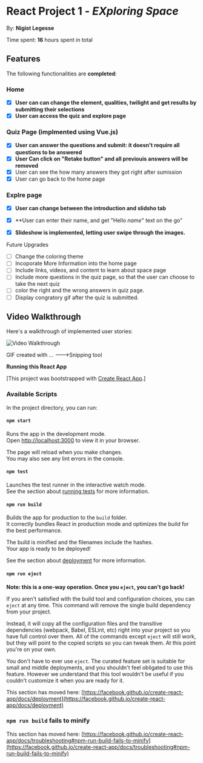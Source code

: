 # React Project 1 - *EXploring Space*

By: **Nigist Legesse**

Time spent: **16** hours spent in total

## Features 

The following functionalities are **completed**:

### Home
- [x] **User can can change the element, qualities, twilight and get results by submitting their selections**
- [x] **User can access the quiz and explore page**

### Quiz Page (implmented using Vue.js)
- [x] **User can answer the questions  and submit: it doesn't require all questions to be answered**
- [x] **User Can click on "Retake button" and all previouis answers will be removed**
- [x] User can see the how many answers they got right after sumission
- [X] User can go back to the home page

### Explre page
- [x] **User  can change between the introduction and slidsho tab**
- [X] **User can enter their name, and get "Hello _name_" text on the go"
- [x] **Slideshow is implemented, letting user swipe through the images.**


Future Upgrades
- [ ] Change the coloring theme
- [ ] Incoporate More Information into the home page
- [ ] Include links, videos, and content to learn about space page
- [ ] Include more questions in the quiz page, so that the user can choose to take the next quiz
- [ ] color the right and the wrong answers in quiz page.
- [ ] Display congratory gif after the quiz is submitted.

## Video Walkthrough

Here's a walkthrough of implemented user stories:

<img src='https://i.imgur.com/DkrePGr.gif' title='Video Walkthrough' width='' alt='Video Walkthrough' />

GIF created with ...
--->Snipping tool

**Running this React App**

[This project was bootstrapped with [Create React App](https://github.com/facebook/create-react-app).]

### Available Scripts

In the project directory, you can run:

#### `npm start`

Runs the app in the development mode.\
Open [http://localhost:3000](http://localhost:3000) to view it in your browser.

The page will reload when you make changes.\
You may also see any lint errors in the console.

#### `npm test`

Launches the test runner in the interactive watch mode.\
See the section about [running tests](https://facebook.github.io/create-react-app/docs/running-tests) for more information.

#### `npm run build`

Builds the app for production to the `build` folder.\
It correctly bundles React in production mode and optimizes the build for the best performance.

The build is minified and the filenames include the hashes.\
Your app is ready to be deployed!

See the section about [deployment](https://facebook.github.io/create-react-app/docs/deployment) for more information.

#### `npm run eject`

**Note: this is a one-way operation. Once you `eject`, you can't go back!**

If you aren't satisfied with the build tool and configuration choices, you can `eject` at any time. This command will remove the single build dependency from your project.

Instead, it will copy all the configuration files and the transitive dependencies (webpack, Babel, ESLint, etc) right into your project so you have full control over them. All of the commands except `eject` will still work, but they will point to the copied scripts so you can tweak them. At this point you're on your own.

You don't have to ever use `eject`. The curated feature set is suitable for small and middle deployments, and you shouldn't feel obligated to use this feature. However we understand that this tool wouldn't be useful if you couldn't customize it when you are ready for it.







This section has moved here: [https://facebook.github.io/create-react-app/docs/deployment](https://facebook.github.io/create-react-app/docs/deployment)

### `npm run build` fails to minify

This section has moved here: [https://facebook.github.io/create-react-app/docs/troubleshooting#npm-run-build-fails-to-minify](https://facebook.github.io/create-react-app/docs/troubleshooting#npm-run-build-fails-to-minify)
